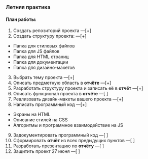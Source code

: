 ### Летняя практика
#### План работы:

1. Создать репозиторий проекта —[+]
2. Создать структуру проекта: —[+]
* Папка для стилевых файлов
* Папка для JS файлов
* Папка для HTML страниц
* Папка для документации
* Папка для дизайно-макетов
3. Выбрать тему проекта —[+]
4. Описать предметную область в **отчёте** —[+]
5. Разработать структуру проекта и записать её в **отчёт** —[+]
6. Описать функционал проекта в **отчёте** —[ ]
7. Реализовать дизайн-макеты вашего проекта —[+]
8. Написать программный код —[+]
* Экраны на HTML
* Описание стилей на CSS
* Алгоритмы и программное взаимодействие на JS
9. Задокументировать программный код —[ ]
10. Сформировать **отчёт** из всех предыдущих пунктов —[ ]
11. Разработать презентацию по **отчёту** —[ ]
12. Защитить проект 27 июня —[ ]
